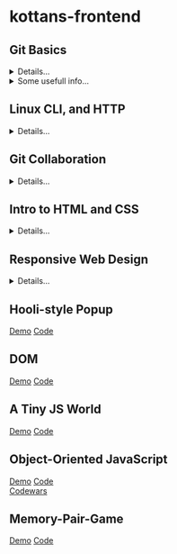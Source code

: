 # kottans-frontend
## Git Basics
<details><summary>Details...</summary>
  <h3>It was quite difficult for me. But I understand that I will return to these materials very often. It was only with practice that I began to understand Git.</h3>
  <img src="https://github.com/Nik3264/kottans-frontend/blob/main/task_git_collaboration/Git.JPG">
  <img src="https://github.com/Nik3264/kottans-frontend/blob/main/task_git_collaboration/Git2.JPG">
  <img src="https://github.com/Nik3264/kottans-frontend/blob/main/task_git_collaboration/git_basic_1.JPG">
  <img src="https://github.com/Nik3264/kottans-frontend/blob/main/task_git_collaboration/git_basic_2.JPG">
</details>
<details><summary>Some usefull info...</summary>
<h2> Шпаргалка с основными командами для Git</h2>
<h3> Конфигурация</h3>
git config --global user.name "[name]" — установить имя, которое будет прикрепляться к коммиту.

git config --global user.email "[email address]" — установить email, который будет прикрепляться к коммиту.

git config --global color.ui auto — включить полезную подсветку командной строки.

git config --global push.default current — обновлять удаленную ветку с таким же именем, что и локальная, при пуше изменений (если не указано иного).

git config --global core.editor [editor] — установить редактор для редактирования сообщений коммита.

git config --global diff.tool [tool] — установить программу для разрешения конфликтов при слиянии.

### Создание репозиториев
git init [project-name] — создать новый локальный репозиторий с заданным именем.

git clone [url] — загрузить проект и его полную историю изменений.

### Работа с изменениями
git status — полный список изменений файлов, ожидающих коммита.

git status -s — краткий вид изменений.

git diff — показать изменения в файлах, которые еще не были добавлены в индекс коммита (staged).

git add [file] — сделать указанный файл готовым для коммита.

git add . — сделать все измененные файлы готовыми для коммита.

git add '*.txt' — добавить только файлы, соответствующие указанному выражению.

git add --patch filename — позволяет выбрать какие изменения из файла добавятся в коммит.

git diff --staged — показать что было добавленно в индекс с помощью git add, но еще не было закоммиченно.

git diff HEAD — показать что изменилось с последнего коммита.

git diff HEAD^ — показать что изменилось с предпоследнего коммита.

git diff [branch] — сравнить текущую ветку с заданной.

git difftool -d — то же самое, что и diff, но показывает изменения в заданной difftool.

git difftool -d master.. — показать изменения, сделанные в текущей ветке.

git diff --stat — показать статистику какие файлы были изменены и как.

git reset [file] — убрать файлы из индекса коммита (изменения не теряются).

git commit — записать изменения в репозиторий. для написания сообщения откроется назначенный редактор.

git commit -m "[descriptive message]" — записать изменения с заданным сообщением.

git commit --amend — добавить изменения к последнему коммиту.

### Работа с ветками
git branch — список всех локальных веток в текущей директории.

git branch [branch-name] — создать новую ветку.

git checkout [branch-name] — переключиться на указанную ветку и обновить рабочую директорию.

git checkout -b <name> <remote>/<branch> — переключиться на удаленную ветку.

git checkout [filename] — вернуть файл в первоначальное состояние если он еще не был добавлен в индекс коммита.

git merge [branch] — соединить изменения в текущей ветке с изменениями из заданной.

git merge --no-ff [branch] — соединить ветки без режима “fast forwarding”.

git branch -a — посмотреть полный список локальных и удаленных веток.

git branch -d [branch] — удалить заданную ветку.

git branch -D [branch] — принудительно удалить заданную ветку, игнорируя ошибки.

git branch -m <oldname> <newname> — переименовать ветку.

### Работа с файлами
git rm [file] — удалить файл из рабочей директории и добавить в индекс информацию об удалении.

git rm --cached [file] — удалить файл из репозитория, но сохранить его локально.

git mv [file-original] [file-renamed] — изменить имя файла и добавить в индекс коммита.

### Отслеживание файлов
.gitignore — текстовый файл, в котором задаются правила для исключения файлов из репозитория. Например:

*.log
build/
temp-*
git ls-files --other --ignored --exclude-standard — список всех игнорируемых файлов.

### Сохранение фрагментов
git stash — положить во временное хранилище все отслеживаемые файлы.

git stash pop — восстановить последние файлы, положенные во временное хранилище.

git stash list — список всех сохраненных изменений во временном хранилище.

git stash drop — удалить последние файлы, положенные во временное хранилище.

### Просмотр истории
git log — список изменения текущей ветки.

git log --follow [file] — список изменения текущего файла, включая переименования.

git log --pretty=format:"%h %s" --graph — изменение вида отображения истории изменений.

git log --author='Name' --after={1.week.ago} --pretty=oneline --abbrev-commit — посмотреть над чем работал заданный пользователь последнюю неделю.

git log --no-merges master.. — посмотреть историю изменений только для текущей ветки.

git diff [file-branch]..[second-branch] — посмотреть различия между двумя заданными ветками.

git show [commit] — показать метадату и изменения в заданном коммите.

git show [branch]:[file] — посмотреть на файл в другой ветке, не переключаясь на неё.

### Отмена коммитов
git reset — убрать изменения из индекса коммита, сами изменения останутся.

git reset [commit/tag] — отменить все коммиты после указанного коммита, изменения будут сохранены локально.

git reset --hard [commit] — принудительно вернутся к указанному коммиту, не сохраняя историю и изменения.

### Синхронизация изменений
git fetch [bookmark] — загрузить всю историю с заданного удаленного репозитория.

git merge [bookmark]/[branch] — слить изменения локальной ветки и заданной удаленной.

git push — запушить текущую ветку в удаленную ветку.

git push [remote] [branch] — запушить ветку в указанный репозиторий и удаленную ветку.

git push [bookmark] :[branch] — в удаленном репозитории удалить заданную ветку.

git push -u origin master — если удаленная ветка не установлена как отслеживаемая, то сделать ее такой.

git pull — загрузить историю и изменения удаленной ветки и произвести слияние с текущей веткой.

git pull [remote][branch] — указать конкретную удаленную ветку для слияния.

git remote — посмотреть список доступных удаленных репозиториев.

git remote -v — посмотреть детальный список доступных удаленных репозиториев.

git remote add [remote][url] — добавить новый удаленный репозиторий.
</details>

## Linux CLI, and HTTP
<details><summary>Details...</summary>
  <img src="https://github.com/Nik3264/kottans-frontend/blob/main/task_linux_cli/Linux1.JPG">
  <img src="https://github.com/Nik3264/kottans-frontend/blob/main/task_linux_cli/Linux2.JPG">
  <img src="https://github.com/Nik3264/kottans-frontend/blob/main/task_linux_cli/Linux3.JPG">
  <img src="https://github.com/Nik3264/kottans-frontend/blob/main/task_linux_cli/Linux4.JPG">
</details>

## Git Collaboration
<details><summary>Details...</summary>
  <img src="https://github.com/Nik3264/kottans-frontend/blob/main/task_git_collaboration/Git3.JPG">
  <img src="https://github.com/Nik3264/kottans-frontend/blob/main/task_git_collaboration/Git4.JPG">
</details>

## Intro to HTML and CSS
<details><summary>Details...</summary>
  <img src="https://github.com/Nik3264/kottans-frontend/blob/main/task_html_css_intro/Intro%20to%20HTML%20%26%20CSS_1.JPG">
  <img src="https://github.com/Nik3264/kottans-frontend/blob/main/task_html_css_intro/Intro%20to%20HTML%20%26%20CSS_2.JPG">
  <img src="https://github.com/Nik3264/kottans-frontend/blob/main/task_html_css_intro/Intro%20to%20HTML%20%26%20CSS_3.JPG">
  <img src="https://github.com/Nik3264/kottans-frontend/blob/main/task_html_css_intro/Intro%20to%20HTML%20%26%20CSS_4.JPG">
  <img src="https://github.com/Nik3264/kottans-frontend/blob/main/task_html_css_intro/Intro%20to%20HTML%20%26%20CSS_5.JPG">
  <img src="https://github.com/Nik3264/kottans-frontend/blob/main/task_html_css_intro/Intro%20to%20HTML%20%26%20CSS_codecademy.JPG">
</details>

## Responsive Web Design
<details><summary>Details...</summary>
Адаптивный дизайн высоты:  https://habr.com/ru/company/skillfactory/blog/524996/  
  <p>      
  It's fun to learn the material in the form of a game. I liked it, of course. I think I will use this in the future.
  </p>
  <img src="https://github.com/Nik3264/kottans-frontend/blob/main/task_responsive_web_design/frog.JPG">
  <img src="https://github.com/Nik3264/kottans-frontend/blob/main/task_responsive_web_design/grid.JPG">
</details>

## Hooli-style Popup
[Demo](https://nik3264.github.io/Hooli-style-Popup/#) [Code](https://github.com/Nik3264/Hooli-style-Popup)

## DOM
[Demo](https://nik3264.github.io/Dom/) [Code](https://github.com/Nik3264/Dom)

## A Tiny JS World
[Demo](https://nik3264.github.io/a-tiny-JS-world/)  [Code](https://github.com/Nik3264/a-tiny-JS-world)

## Object-Oriented JavaScript 
[Demo](https://nik3264.github.io/frontend-nanodegree-arcade-game/) [Code](https://github.com/Nik3264/frontend-nanodegree-arcade-game)  
[Codewars](https://www.codewars.com/users/Nika337)

## Memory-Pair-Game
[Demo](https://nik3264.github.io/Memory-Pair-Game/) [Code](https://github.com/Nik3264/Memory-Pair-Game)
